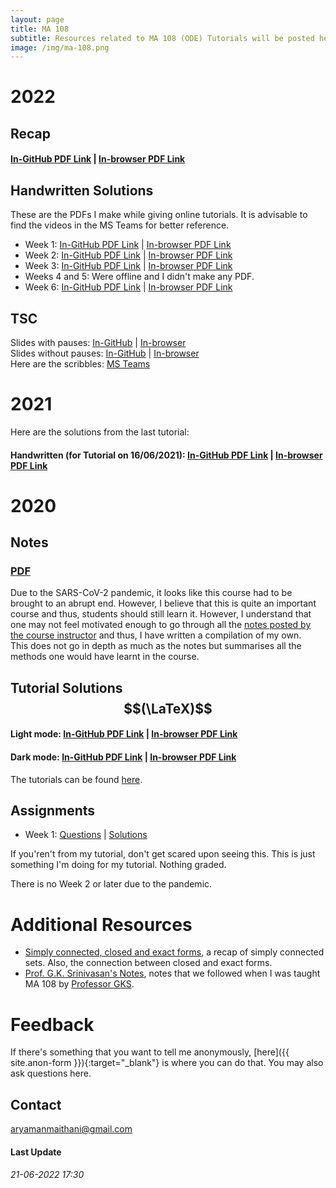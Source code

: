 ```yaml
---
layout: page
title: MA 108
subtitle: Resources related to MA 108 (ODE) Tutorials will be posted here
image: /img/ma-108.png
---
```


# 2022

## Recap

#### [In-GitHub PDF Link](https://github.com/aryamanmaithani/ma-108-tut/blob/master/2022/recap.pdf) | [In-browser PDF Link](https://aryamanmaithani.github.io/ma-108-tut/2022/recap.pdf)

## Handwritten Solutions
These are the PDFs I make while giving online tutorials. It is advisable to find the videos in the MS Teams for better reference.

* Week 1: [In-GitHub PDF Link](https://github.com/aryamanmaithani/ma-108-tut/blob/master/2022/1.pdf) \| [In-browser PDF Link](https://aryamanmaithani.github.io/ma-108-tut/2022/1.pdf)
* Week 2: [In-GitHub PDF Link](https://github.com/aryamanmaithani/ma-108-tut/blob/master/2022/2.pdf) \| [In-browser PDF Link](https://aryamanmaithani.github.io/ma-108-tut/2022/2.pdf)
* Week 3: [In-GitHub PDF Link](https://github.com/aryamanmaithani/ma-108-tut/blob/master/2022/3.pdf) \| [In-browser PDF Link](https://aryamanmaithani.github.io/ma-108-tut/2022/3.pdf)
* Weeks 4 and 5: Were offline and I didn't make any PDF.
* Week 6: [In-GitHub PDF Link](https://github.com/aryamanmaithani/ma-108-tut/blob/master/2022/6.pdf) \| [In-browser PDF Link](https://aryamanmaithani.github.io/ma-108-tut/2022/6.pdf)

## TSC
Slides with pauses: [In-GitHub](https://github.com/aryamanmaithani/ma-108-tut/blob/master/TSC-without-pauses.pdf) | [In-browser](https://aryamanmaithani.github.io/ma-108-tut/TSC-without-pauses.pdf)  
Slides without pauses: [In-GitHub](https://github.com/aryamanmaithani/ma-108-tut/blob/master/TSC.pdf) | [In-browser](https://aryamanmaithani.github.io/ma-108-tut/TSC.pdf)  
Here are the scribbles: [MS Teams](https://iitbacin.sharepoint.com/:b:/s/MA108TSC61/Ee5DC-7zkOtDnX1lInweho0BFn0veZyLG-BssweDJdquzw?e=ynDWev)

# 2021

Here are the solutions from the last tutorial:

#### Handwritten (for Tutorial on 16/06/2021): [In-GitHub PDF Link](https://github.com/aryamanmaithani/ma-108-tut/blob/master/tut-5.pdf) | [In-browser PDF Link](https://aryamanmaithani.github.io/ma-108-tut/tut-5.pdf)

# 2020

## Notes
### [PDF](/math/ma-108/MA-108-methods.pdf)
Due to the SARS-CoV-2 pandemic, it looks like this course had to be brought to an abrupt end. However, I believe that this is quite an important course and thus, students should still learn it. However, I understand that one may not feel motivated enough to go through all the [notes posted by the course instructor](http://www.math.iitb.ac.in/~preeti/ma108-2019/) and thus, I have written a compilation of my own.  
This does not go in depth as much as the notes but summarises all the methods one would have learnt in the course.  

## Tutorial Solutions $$(\LaTeX)$$
#### Light mode: [In-GitHub PDF Link](https://github.com/aryamanmaithani/ma-108-tut/blob/master/tut-solutions.pdf) | [In-browser PDF Link](https://aryamanmaithani.github.io/ma-108-tut/tut-solutions.pdf)
#### Dark mode: [In-GitHub PDF Link](https://github.com/aryamanmaithani/ma-108-tut/blob/master/tut-solutions-dark.pdf) | [In-browser PDF Link](https://aryamanmaithani.github.io/ma-108-tut/tut-solutions-dark.pdf)
The tutorials can be found [here](http://www.math.iitb.ac.in/~preeti/ma108-2019/root_2016.pdf). 

## Assignments
* Week 1: [Questions](https://github.com/aryamanmaithani/ma-108-tut/blob/master/Assignments/week-1.pdf) | [Solutions](https://github.com/aryamanmaithani/ma-108-tut/blob/master/Assignments/solutions-1.pdf)

If you'ren't from my tutorial, don't get scared upon seeing this. This is just something I'm doing for my tutorial. Nothing graded. 

There is no Week 2 or later due to the pandemic.

# Additional Resources
* [Simply connected, closed and exact forms](https://github.com/aryamanmaithani/ma-108-tut/blob/master/Additional%20resources/closed-exact-simply-connected.pdf), a recap of simply connected sets. Also, the connection between closed and exact forms.
* [Prof. G.K. Srinivasan's Notes](http://www.math.iitb.ac.in/~gopal/MA108/ma108_handwritten_notes_2008.pdf), notes that we followed when I was taught MA 108 by [Professor GKS](http://www.math.iitb.ac.in/~gopal/). <!-- Very nicely written, useful during this Corona break. -->

# Feedback
If there's something that you want to tell me anonymously, [here]({{ site.anon-form }}){:target="_blank"} is where you can do that. You may also ask questions here.   
<!-- [Here](/tuts/ma-108/responses) are my responses to some of your responses.-->

## Contact
[aryamanmaithani@gmail.com](mailto:aryamanmaithani@gmail.com)  

#### Last Update
###### 21-06-2022 17:30